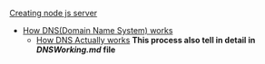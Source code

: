 [Creating node js server](https://youtu.be/nNihy9kZmIU?si=sgGoaYK0gxhZyh7B)

- [How DNS(Domain Name System) works](https://youtu.be/nNihy9kZmIU?si=sgGoaYK0gxhZyh7B)
    - [How DNS Actually works](https://youtu.be/nNihy9kZmIU?si=0ffzVsTsi4kzqY-N&t=377)
       **This process also tell in detail in ***DNSWorking.md*** file**